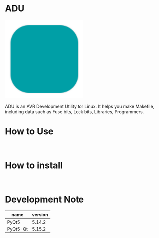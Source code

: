# ADU

<img src="/resource/img/ADU.svg" width="50%" height="50%">

ADU is an AVR Development Utility for Linux. It helps you make Makefile, including data such as Fuse bits, Lock bits, Libraries, Programmers.
<br>

# How to Use
<br>

# How to install
<br>

# Development Note

| name     | version |
|----------|---------|
| PyQt5    | 5.14.2  |
| PyQt5-Qt | 5.15.2  |

